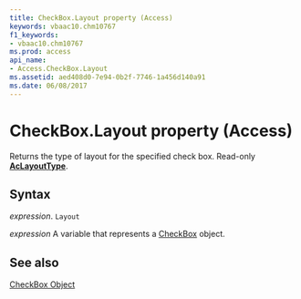 ```yaml
---
title: CheckBox.Layout property (Access)
keywords: vbaac10.chm10767
f1_keywords:
- vbaac10.chm10767
ms.prod: access
api_name:
- Access.CheckBox.Layout
ms.assetid: aed408d0-7e94-0b2f-7746-1a456d140a91
ms.date: 06/08/2017
---
```



# CheckBox.Layout property (Access)

Returns the type of layout for the specified check box. Read-only  **[AcLayoutType](Access.AcLayoutType.md)**.


## Syntax

_expression_. `Layout`

_expression_ A variable that represents a [CheckBox](Access.CheckBox.md) object.


## See also


[CheckBox Object](Access.CheckBox.md)

